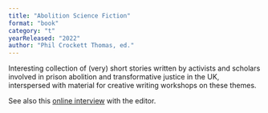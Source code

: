 ```yaml
---
title: "Abolition Science Fiction"
format: "book"
category: "t"
yearReleased: "2022"
author: "Phil Crockett Thomas, ed."
---
```

Interesting collection of (very) short stories written by activists and scholars involved in prison abolition and transformative justice in the UK, interspersed with material for creative writing workshops on these themes.

See also this <a href="https://eprints.lse.ac.uk/119406/1/lsereviewofbooks_2023_5_24_author_q_and_a_with_editor_phil_crockett_thomas_and_contributors_on_abolition_science_fiction.pdf">online interview</a> with the editor.

